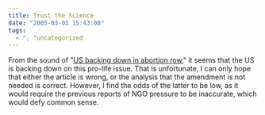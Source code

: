 ```yaml
---
title: Trust the Science
date: "2005-03-03 15:43:00"
tags:
  - ", "uncategorized
---
```

<p> From the sound of "<a href="http://news.bbc.co.uk/2/hi/americas/4314181.stm">US backing
down in abortion row</a>," it seems that the US is backing down
on this pro-life issue.  That is unfortunate, I can only hope that
either the article is wrong, or the analysis that the amendment is
not needed is correct.  However, I find the odds of the latter to
be low, as it would require the previous reports of NGO pressure
to be inaccurate, which would defy common sense.</p>

